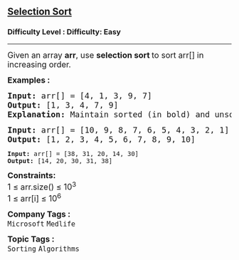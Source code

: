 <h2><a href="https://www.geeksforgeeks.org/problems/selection-sort/1">Selection Sort</a></h2><h3>Difficulty Level : Difficulty: Easy</h3><hr><div class="problems_problem_content__Xm_eO" data-cur="cursor"><p data-cur="cursor"><span style="font-size: 18px;" data-cur="cursor">Given an array <strong>arr</strong>, use <strong>selection sort </strong>to sort arr[] in increasing order.</span></p>
<p data-cur="cursor"><strong><span style="font-size: 18px;">Examples :</span></strong></p>
<pre data-cur="cursor"><span style="font-size: 18px;"><strong>Input: </strong>arr[] = [4, 1, 3, 9, 7]</span>
<span style="font-size: 18px;"><strong data-cur="cursor">Output: </strong>[1, 3, 4, 7, 9]</span>
<span style="font-size: 18px;" data-cur="cursor"><strong>Explanation: </strong>Maintain sorted (in bold) and unsorted subarrays. Select 1. Array becomes <strong>1</strong> 4 3 9 7. Select 3. Array becomes <strong data-cur="cursor">1 3</strong> 4 9 7. Select 4. Array becomes <strong data-cur="cursor">1 3 4</strong> 9 7. Select 7. Array becomes <strong data-cur="cursor">1 3 4 7</strong> 9. Select 9. Array becomes <strong data-cur="cursor">1 3 4 7 9</strong>.</span></pre>
<pre data-cur="cursor"><span style="font-size: 18px;" data-cur="cursor"><strong>Input: </strong>arr[] = [10, 9, 8, 7, 6, 5, 4, 3, 2, 1]</span>
<span style="font-size: 18px;" data-cur="cursor"><strong>Output: </strong>[1, 2, 3, 4, 5, 6, 7, 8, 9, 10]<br></span></pre>
<pre><strong>Input: </strong>arr[] = [38, 31, 20, 14, 30]
<strong>Output: </strong>[14, 20, 30, 31, 38]</pre>
<p data-cur="cursor"><span style="font-size: 18px;"><strong>Constraints:</strong><br>1 ≤ arr.size() ≤ 10<sup>3<br></sup>1 ≤ arr[i] ≤ 10<sup>6</sup></span></p></div><p><span style=font-size:18px><strong>Company Tags : </strong><br><code>Microsoft</code>&nbsp;<code>Medlife</code>&nbsp;<br><p><span style=font-size:18px><strong>Topic Tags : </strong><br><code>Sorting</code>&nbsp;<code>Algorithms</code>&nbsp;